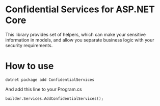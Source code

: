 Confidential Services for ASP.NET Core
======================================

This library provides set of helpers, which can make your sensitive information in models, and allow you separate business logic with your security requirements.

# How to use

```
dotnet package add ConfidentialServices
```

And add this line to your Program.cs
```
builder.Services.AddConfidentialServices();
```